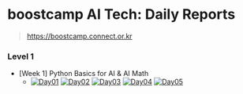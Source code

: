 # boostcamp AI Tech: Daily Reports

> https://boostcamp.connect.or.kr

### Level 1

* [Week 1] Python Basics for AI & AI Math
  * [![Day01](https://img.shields.io/badge/Day01-red)](/level01/day01.md)
    [![Day02](https://img.shields.io/badge/Day02-orange)](/level01/day02.md)
    [![Day03](https://img.shields.io/badge/Day03-yellow)](/level01/day03.md)
    [![Day04](https://img.shields.io/badge/Day04-green)](/level01/day04.md)
    [![Day05](https://img.shields.io/badge/Day05-blue)](/level01/day05.md)
